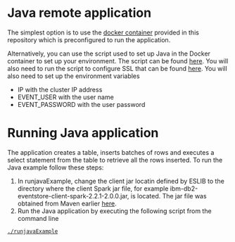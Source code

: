 # Java remote application

The simplest option is to use the [docker container](https://github.com/IBMProjectEventStore/db2eventstore-IoT-Analytics/blob/master/container) provided in this repository which is preconfigured to run the application. 

Alternatively, you can use the script used to set up Java in the Docker container to set up your environment. The script can be found [here](https://github.com/IBMProjectEventStore/db2eventstore-IoT-Analytics/blob/master/container/setup/setup-java.sh). You will also need to run the script to configure SSL that can be found [here](https://github.com/IBMProjectEventStore/db2eventstore-IoT-Analytics/blob/master/container/setup/setup-ssl.sh). You will also need to set up the environment variables
* IP with the cluster IP address
* EVENT_USER with the user name
* EVENT_PASSWORD with the user password 

# Running Java application
The application creates a table, inserts batches of rows and executes a select statement from the table to retrieve all the rows inserted. To run the Java example follow these steps:

1. In runjavaExample, change the client jar locatin defined by ESLIB to the directory where the client Spark jar file, for example ibm-db2-eventstore-client-spark-2.2.1-2.0.0.jar, is located.  The jar file was obtained from Maven earlier [here](https://mvnrepository.com/artifact/com.ibm.event/ibm-db2-eventstore-client-spark-2.2.1).
2. Run the Java application by executing the following script from the command line

[`./runjavaExample`](./runjavaExample)
